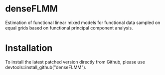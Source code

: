# denseFLMM
Estimation of functional linear mixed models for functional data sampled on equal grids based on functional principal component analysis.



# Installation
To install the latest patched version directly from Github, please use devtools::install_github("denseFLMM").
